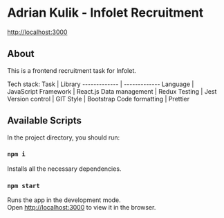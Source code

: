 # Adrian Kulik - Infolet Recruitment

[http://localhost:3000](http://localhost:3000)

## About

This is a frontend recruitment task for Infolet.

Tech stack:
Task | Library
------------- | -------------
Language | JavaScript
Framework | React.js
Data management | Redux
Testing | Jest
Version control | GIT
Style | Bootstrap
Code formatting | Prettier

## Available Scripts

In the project directory, you should run:

### `npm i`

Installs all the necessary dependencies.

### `npm start`

Runs the app in the development mode.\
Open [http://localhost:3000](http://localhost:3000) to view it in the browser.
